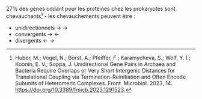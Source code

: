 27% des gènes codant pour les protéines chez les prokaryotes sont chevauchants[^1] - les chevauchements peuvent être :
- unidirectionnels -> ->
- convergents -> <-
- divergents <- ->







[^1]: Huber, M.; Vogel, N.; Borst, A.; Pfeiffer, F.; Karamycheva, S.; Wolf, Y. I.; Koonin, E. V.; Soppa, J. Unidirectional Gene Pairs in Archaea and Bacteria Require Overlaps or Very Short Intergenic Distances for Translational Coupling via Termination-Reinitiation and Often Encode Subunits of Heteromeric Complexes. Front. Microbiol. 2023, 14. https://doi.org/10.3389/fmicb.2023.1291523.
